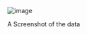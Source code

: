 ![image](https://github.com/Deepak2030/Zeru_Finance/assets/83352186/48b13306-cacf-4d56-8241-a89ad15abde9)

A Screenshot of the data
